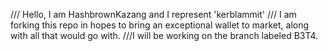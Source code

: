 /// Hello, I am HashbrownKazang and I represent 'kerblammit'
/// I am forking this repo in hopes to bring an exceptional wallet to market, along with all that would go with.
///I will be working on the branch labeled B3T4.
